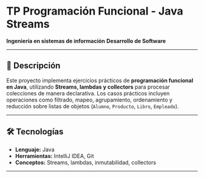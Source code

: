 # TP Programación Funcional - Java Streams

**Ingeniería en sistemas de información**
**Desarrollo de Software**

---

## 📌 Descripción
Este proyecto implementa ejercicios prácticos de **programación funcional en Java**, utilizando **Streams, lambdas y collectors** para procesar colecciones de manera declarativa. Los casos prácticos incluyen operaciones como filtrado, mapeo, agrupamiento, ordenamiento y reducción sobre listas de objetos (`Alumno`, `Producto`, `Libro`, `Empleado`).

---

## 🛠 Tecnologías
- **Lenguaje:** Java
- **Herramientas:** IntelliJ IDEA, Git
- **Conceptos:** Streams, lambdas, inmutabilidad, collectors

---

